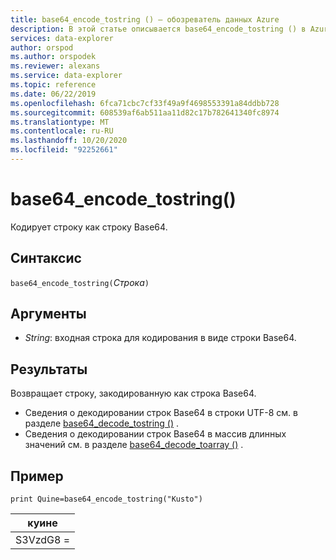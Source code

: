 ```yaml
---
title: base64_encode_tostring () — обозреватель данных Azure
description: В этой статье описывается base64_encode_tostring () в Azure обозреватель данных.
services: data-explorer
author: orspod
ms.author: orspodek
ms.reviewer: alexans
ms.service: data-explorer
ms.topic: reference
ms.date: 06/22/2019
ms.openlocfilehash: 6fca71cbc7cf33f49a9f4698553391a84ddbb728
ms.sourcegitcommit: 608539af6ab511aa11d82c17b782641340fc8974
ms.translationtype: MT
ms.contentlocale: ru-RU
ms.lasthandoff: 10/20/2020
ms.locfileid: "92252661"
---
```

# <a name="base64_encode_tostring"></a>base64_encode_tostring()

Кодирует строку как строку Base64.

## <a name="syntax"></a>Синтаксис

`base64_encode_tostring(`*Строка*`)`

## <a name="arguments"></a>Аргументы

* *String*: входная строка для кодирования в виде строки Base64.

## <a name="returns"></a>Результаты

Возвращает строку, закодированную как строка Base64.

* Сведения о декодировании строк Base64 в строки UTF-8 см. в разделе [base64_decode_tostring ()](base64_decode_tostringfunction.md) .
* Сведения о декодировании строк Base64 в массив длинных значений см. в разделе [base64_decode_toarray ()](base64_decode_toarrayfunction.md) .


## <a name="example"></a>Пример

<!-- csl: https://help.kusto.windows.net:443/Samples -->
```kusto
print Quine=base64_encode_tostring("Kusto")
```

|куине   |
|--------|
|S3VzdG8 =|

